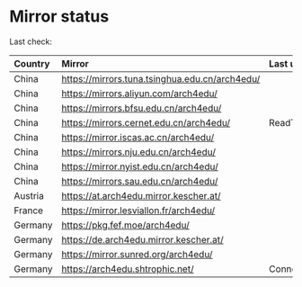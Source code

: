 <script src="./time.js"></script>
# Mirror status
Last check: <script type="text/javascript">localize(1760807907.893549);</script>

|Country|Mirror|Last update|
|:------|:-----|:----------|
|China|https://mirrors.tuna.tsinghua.edu.cn/arch4edu/|<script type="text/javascript">localize(1760769748);</script>|
|China|https://mirrors.aliyun.com/arch4edu/|<script type="text/javascript">localize(1760769748);</script>|
|China|https://mirrors.bfsu.edu.cn/arch4edu/|<script type="text/javascript">localize(1760769748);</script>|
|China|https://mirrors.cernet.edu.cn/arch4edu/|ReadTimeout|
|China|https://mirror.iscas.ac.cn/arch4edu/|<script type="text/javascript">localize(1760769748);</script>|
|China|https://mirrors.nju.edu.cn/arch4edu/|<script type="text/javascript">localize(1760726733);</script>|
|China|https://mirror.nyist.edu.cn/arch4edu/|<script type="text/javascript">localize(1760769748);</script>|
|China|https://mirrors.sau.edu.cn/arch4edu/|<script type="text/javascript">localize(1756795646);</script>|
|Austria|https://at.arch4edu.mirror.kescher.at/|<script type="text/javascript">localize(1760769748);</script>|
|France|https://mirror.lesviallon.fr/arch4edu/|<script type="text/javascript">localize(1760769748);</script>|
|Germany|https://pkg.fef.moe/arch4edu/|<script type="text/javascript">localize(1760769748);</script>|
|Germany|https://de.arch4edu.mirror.kescher.at/|<script type="text/javascript">localize(1760769748);</script>|
|Germany|https://mirror.sunred.org/arch4edu/|<script type="text/javascript">localize(1760769748);</script>|
|Germany|https://arch4edu.shtrophic.net/|ConnectionError|

<script src="./tablefilter/tablefilter.js"></script>
<script src="./table.js"></script>